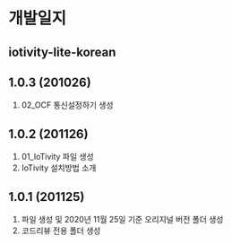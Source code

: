 # 개발일지

## iotivity-lite-korean

## 1.0.3 (201026)
1. 02_OCF 통신설정하기 생성

## 1.0.2 (201126)
1. 01_IoTivity 파일 생성
2. IoTivity 설치방법 소개

## 1.0.1 (201125)
1. 파일 생성 및 2020년 11월 25일 기준 오리지널 버전 폴더 생성
2. 코드리뷰 전용 폴더 생성
